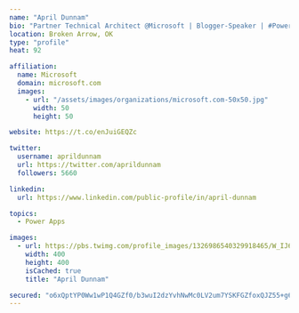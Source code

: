 ```yaml
---
name: "April Dunnam"
bio: "Partner Technical Architect @Microsoft | Blogger-Speaker | #PowerApps, #PowerAutomate, #Office365, #SharePoint | #WIT | #Karaoke Queen"
location: Broken Arrow, OK
type: "profile"
heat: 92

affiliation:
  name: Microsoft
  domain: microsoft.com
  images:
    - url: "/assets/images/organizations/microsoft.com-50x50.jpg"
      width: 50
      height: 50

website: https://t.co/enJuiGEQZc

twitter:
  username: aprildunnam
  url: https://twitter.com/aprildunnam
  followers: 5660

linkedin:
  url: https://www.linkedin.com/public-profile/in/april-dunnam

topics:
  - Power Apps

images:
  - url: https://pbs.twimg.com/profile_images/1326986540329918465/W_IJ6Ih2_400x400.jpg
    width: 400
    height: 400
    isCached: true
    title: "April Dunnam"

secured: "o6xQptYP0Ww1wP1Q4GZf0/b3wuI2dzYvhNwMc0LV2um7YSKFGZfoxQJZ55+g6U/MINjNOg5AjoFEv2FS1+bh3gSFCKB7aO2wVtmwr6EQkhYnTrmv8JPfLyRtQ795oJfOEl1daI6nRHiWgzCDroWHKTvrqZL9M1u2y5YnLlNLr12S09O43Kz/RWctPbWMIohCbCmTCX4JwYuKBCoITn0IpC7UoeJR/6AzSqxKkPTVNTSLUvf/IsYcDgk6M6uDTDiSO337YhPos3WkyAjLQMehksTtUT9F17QJDqwqdJ/qRVrcErp1uP4+c19EtulOc+alM32tmoSrWYSMWXV4hzBhJfzV6ljbYjlNvKgl6ZoAIKzY6Xji9xyclqE9k05vcqp3xe/1oQyuliEPyXKXY+B9SZ2rm5CvyciXwS3vjmJ3njc=;UwPMl3wtUYSe8xUGZXQQvg=="
---
```


